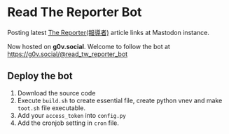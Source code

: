 # Read The Reporter Bot

Posting latest [The Reporter(報導者)](https://www.twreporter.org) article links at Mastodon instance.

Now hosted on **g0v.social**. Welcome to follow the bot at https://g0v.social/@read_tw_reporter_bot

## Deploy the bot

1. Download the source code
2. Execute `build.sh` to create essential file, create python vnev and make `toot.sh` file executable.
3. Add your `access_token` into `config.py`
4. Add the cronjob setting in `cron` file.

